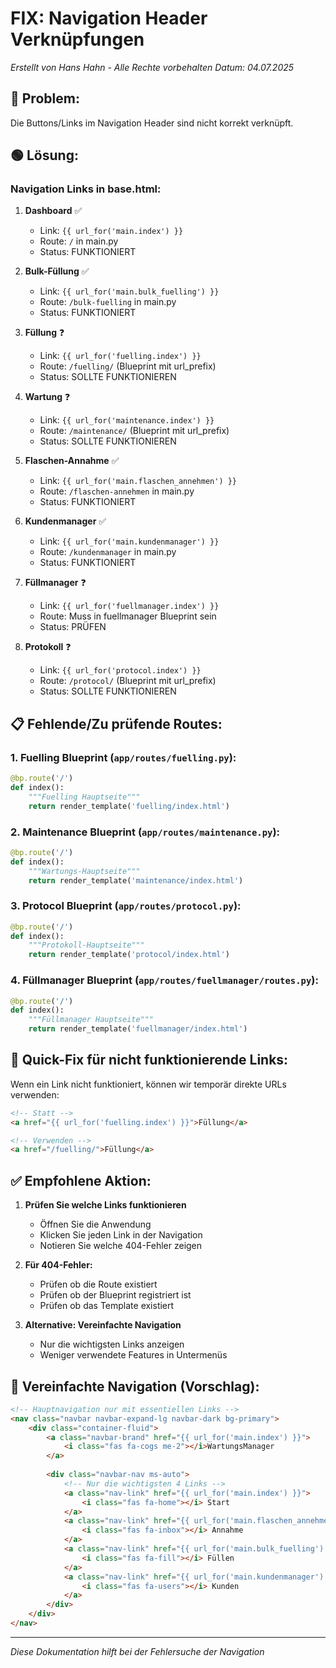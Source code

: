# FIX: Navigation Header Verknüpfungen
*Erstellt von Hans Hahn - Alle Rechte vorbehalten*
*Datum: 04.07.2025*

## 🔴 Problem:
Die Buttons/Links im Navigation Header sind nicht korrekt verknüpft.

## 🟢 Lösung:

### Navigation Links in base.html:

1. **Dashboard** ✅
   - Link: `{{ url_for('main.index') }}`
   - Route: `/` in main.py
   - Status: FUNKTIONIERT

2. **Bulk-Füllung** ✅
   - Link: `{{ url_for('main.bulk_fuelling') }}`
   - Route: `/bulk-fuelling` in main.py
   - Status: FUNKTIONIERT

3. **Füllung** ❓
   - Link: `{{ url_for('fuelling.index') }}`
   - Route: `/fuelling/` (Blueprint mit url_prefix)
   - Status: SOLLTE FUNKTIONIEREN

4. **Wartung** ❓
   - Link: `{{ url_for('maintenance.index') }}`
   - Route: `/maintenance/` (Blueprint mit url_prefix)
   - Status: SOLLTE FUNKTIONIEREN

5. **Flaschen-Annahme** ✅
   - Link: `{{ url_for('main.flaschen_annehmen') }}`
   - Route: `/flaschen-annehmen` in main.py
   - Status: FUNKTIONIERT

6. **Kundenmanager** ✅
   - Link: `{{ url_for('main.kundenmanager') }}`
   - Route: `/kundenmanager` in main.py
   - Status: FUNKTIONIERT

7. **Füllmanager** ❓
   - Link: `{{ url_for('fuellmanager.index') }}`
   - Route: Muss in fuellmanager Blueprint sein
   - Status: PRÜFEN

8. **Protokoll** ❓
   - Link: `{{ url_for('protocol.index') }}`
   - Route: `/protocol/` (Blueprint mit url_prefix)
   - Status: SOLLTE FUNKTIONIEREN

## 📋 Fehlende/Zu prüfende Routes:

### 1. Fuelling Blueprint (`app/routes/fuelling.py`):
```python
@bp.route('/')
def index():
    """Fuelling Hauptseite"""
    return render_template('fuelling/index.html')
```

### 2. Maintenance Blueprint (`app/routes/maintenance.py`):
```python
@bp.route('/')
def index():
    """Wartungs-Hauptseite"""
    return render_template('maintenance/index.html')
```

### 3. Protocol Blueprint (`app/routes/protocol.py`):
```python
@bp.route('/')
def index():
    """Protokoll-Hauptseite"""
    return render_template('protocol/index.html')
```

### 4. Füllmanager Blueprint (`app/routes/fuellmanager/routes.py`):
```python
@bp.route('/')
def index():
    """Füllmanager Hauptseite"""
    return render_template('fuellmanager/index.html')
```

## 🔧 Quick-Fix für nicht funktionierende Links:

Wenn ein Link nicht funktioniert, können wir temporär direkte URLs verwenden:

```html
<!-- Statt -->
<a href="{{ url_for('fuelling.index') }}">Füllung</a>

<!-- Verwenden -->
<a href="/fuelling/">Füllung</a>
```

## ✅ Empfohlene Aktion:

1. **Prüfen Sie welche Links funktionieren**
   - Öffnen Sie die Anwendung
   - Klicken Sie jeden Link in der Navigation
   - Notieren Sie welche 404-Fehler zeigen

2. **Für 404-Fehler:**
   - Prüfen ob die Route existiert
   - Prüfen ob der Blueprint registriert ist
   - Prüfen ob das Template existiert

3. **Alternative: Vereinfachte Navigation**
   - Nur die wichtigsten Links anzeigen
   - Weniger verwendete Features in Untermenüs

## 🎯 Vereinfachte Navigation (Vorschlag):

```html
<!-- Hauptnavigation nur mit essentiellen Links -->
<nav class="navbar navbar-expand-lg navbar-dark bg-primary">
    <div class="container-fluid">
        <a class="navbar-brand" href="{{ url_for('main.index') }}">
            <i class="fas fa-cogs me-2"></i>WartungsManager
        </a>
        
        <div class="navbar-nav ms-auto">
            <!-- Nur die wichtigsten 4 Links -->
            <a class="nav-link" href="{{ url_for('main.index') }}">
                <i class="fas fa-home"></i> Start
            </a>
            <a class="nav-link" href="{{ url_for('main.flaschen_annehmen') }}">
                <i class="fas fa-inbox"></i> Annahme
            </a>
            <a class="nav-link" href="{{ url_for('main.bulk_fuelling') }}">
                <i class="fas fa-fill"></i> Füllen
            </a>
            <a class="nav-link" href="{{ url_for('main.kundenmanager') }}">
                <i class="fas fa-users"></i> Kunden
            </a>
        </div>
    </div>
</nav>
```

---
*Diese Dokumentation hilft bei der Fehlersuche der Navigation*
